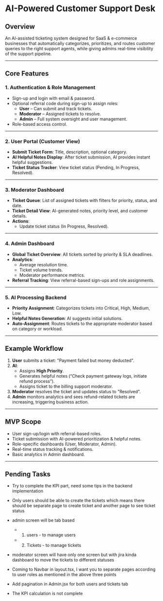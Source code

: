 # AI-Powered Customer Support Desk

## Overview

An AI-assisted ticketing system designed for SaaS & e-commerce businesses that automatically categorizes, prioritizes, and routes customer queries to the right support agents, while giving admins real-time visibility of the support pipeline.

---

## Core Features

### 1. Authentication & Role Management

- Sign-up and login with email & password.
- Optional referral code during sign-up to assign roles:
  - **User** – Can submit and track tickets.
  - **Moderator** – Assigned tickets to resolve.
  - **Admin** – Full system oversight and user management.
- Role-based access control.

---

### 2. User Portal (Customer View)

- **Submit Ticket Form**: Title, description, optional category.
- **AI Helpful Notes Display**: After ticket submission, AI provides instant helpful suggestions.
- **Ticket Status Tracker**: View ticket status (Pending, In Progress, Resolved).

---

### 3. Moderator Dashboard

- **Ticket Queue**: List of assigned tickets with filters for priority, status, and date.
- **Ticket Detail View**: AI-generated notes, priority level, and customer details.
- **Actions**:
  - Update ticket status (In Progress, Resolved).

---

### 4. Admin Dashboard

- **Global Ticket Overview**: All tickets sorted by priority & SLA deadlines.
- **Analytics**:
  - Average resolution time.
  - Ticket volume trends.
  - Moderator performance metrics.
- **Referral Tracking**: View referral-based sign-ups and role assignments.

---

### 5. AI Processing Backend

- **Priority Assignment**: Categorizes tickets into Critical, High, Medium, Low.
- **Helpful Notes Generation**: AI suggests initial solutions.
- **Auto-Assignment**: Routes tickets to the appropriate moderator based on category or workload.

---

## Example Workflow

1. **User** submits a ticket: "Payment failed but money deducted".
2. **AI**:
   - Assigns **High Priority**.
   - Generates helpful notes (“Check payment gateway logs, initiate refund process”).
   - Assigns ticket to the billing support moderator.
3. **Moderator** resolves the ticket and updates status to "Resolved".
4. **Admin** monitors analytics and sees refund-related tickets are increasing, triggering business action.

---

## MVP Scope

- User sign-up/login with referral-based roles.
- Ticket submission with AI-powered prioritization & helpful notes.
- Role-specific dashboards (User, Moderator, Admin).
- Real-time status tracking & notifications.
- Basic analytics in Admin dashboard.

---

## Pending Tasks

- Try to complete the KPI part, need some tips in the backend implementation
- Only users should be able to create the tickets which means there should be separate page
  to create ticket and another page to see ticket status
- admin screen will be tab based
  - 1. users - to manage users
  - 2. Tickets - to manage tickets
- moderator screen will have only one screen but with jira kinda dashboard to move the tickets
  to different statuses
- Coming to Navbar in layout.tsx, I want you to separate pages according to user roles as mentioned in the above three points

- Add pagination in Admin.jsx for both users and tickets tab
- The KPI calculation is not complete
